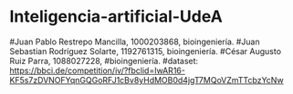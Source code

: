 # Inteligencia-artificial-UdeA
#Juan Pablo Restrepo Mancilla, 1000203868, bioingeniería.
#Juan Sebastian Rodríguez Solarte, 1192761315, bioingeniería.
#César Augusto Ruiz Parra, 1088027228,
#bioingeniería.
#dataset: https://bbci.de/competition/iv/?fbclid=IwAR16-KF5s7zDVNOFYqnGQGoRFJ1cBv8yHdMOB0d4jgT7MQoVZmTTcbzYcNw
